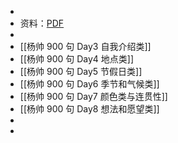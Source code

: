 -
- 资料：[PDF](https://www.123pan.com/s/plj7Vv-2m223.html)
-
- [[杨帅 900 句 Day3 自我介绍类]]
- [[杨帅 900 句 Day4 地点类]]
- [[杨帅 900 句 Day5 节假日类]]
- [[杨帅 900 句 Day6 季节和气候类]]
- [[杨帅 900 句 Day7 颜色类与连贯性]]
- [[杨帅 900 句 Day8 想法和愿望类]]
-
-